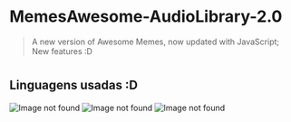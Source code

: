 # MemesAwesome-AudioLibrary-2.0
> A new version of Awesome Memes, now updated with JavaScript; New features :D
#
## Linguagens usadas :D
<div style="display: inline_block">
    <img align="center" alt="Image not found" src="https://img.shields.io/badge/HTML5-E34F26?style=for-the-badge&logo=html5&logoColor=white">
    <img align="center" alt="Image not found" src="https://img.shields.io/badge/CSS3-1572B6?style=for-the-badge&logo=css3&logoColor=white">
    <img align="center" alt="Image not found" src="https://img.shields.io/badge/JavaScript-323330?style=for-the-badge&logo=javascript&logoColor=F7DF1E">
</div> <br/>
